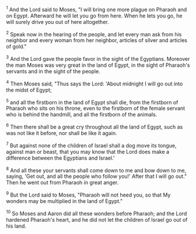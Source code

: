 <sup>1</sup> 
And the Lord said to Moses, "I will bring one more plague on Pharaoh and on Egypt. Afterward he will let you go from here. When he lets you go, he will surely drive you out of here altogether. 

<sup>2</sup> 
Speak now in the hearing of the people, and let every man ask from his neighbor and every woman from her neighbor, articles of silver and articles of gold." 

<sup>3</sup> 
And the Lord gave the people favor in the sight of the Egyptians. Moreover the man Moses was very great in the land of Egypt, in the sight of Pharaoh's servants and in the sight of the people. 

<sup>4</sup> 
Then Moses said, "Thus says the Lord: 'About midnight I will go out into the midst of Egypt; 

<sup>5</sup> 
and all the firstborn in the land of Egypt shall die, from the firstborn of Pharaoh who sits on his throne, even to the firstborn of the female servant who is behind the handmill, and all the firstborn of the animals. 

<sup>6</sup> 
Then there shall be a great cry throughout all the land of Egypt, such as was not like it before, nor shall be like it again. 

<sup>7</sup> 
But against none of the children of Israel shall a dog move its tongue, against man or beast, that you may know that the Lord does make a difference between the Egyptians and Israel.' 

<sup>8</sup> 
And all these your servants shall come down to me and bow down to me, saying, 'Get out, and all the people who follow you!' After that I will go out." Then he went out from Pharaoh in great anger. 

<sup>9</sup> 
But the Lord said to Moses, "Pharaoh will not heed you, so that My wonders may be multiplied in the land of Egypt." 

<sup>10</sup> 
So Moses and Aaron did all these wonders before Pharaoh; and the Lord hardened Pharaoh's heart, and he did not let the children of Israel go out of his land.